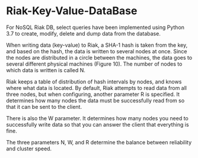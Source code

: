 # Riak-Key-Value-DataBase

For NoSQL Riak DB, select queries have been implemented using Python 3.7 to create, modify, delete and dump data from the database.

When writing data (key-value) to Riak, a SHA-1 hash is taken from the key, and based on the hash, the data is written to several nodes at once. Since the nodes are distributed in a circle between the machines, the data goes to several different physical machines (Figure 10). The number of nodes to which data is written is called N.

Riak keeps a table of distribution of hash intervals by nodes, and knows where what data is located. By default, Riak attempts to read data from all three nodes, but when configuring, another parameter R is specified. It determines how many nodes the data must be successfully read from so that it can be sent to the client.

There is also the W parameter. It determines how many nodes you need to successfully write data so that you can answer the client that everything is fine.

The three parameters N, W, and R determine the balance between reliability and cluster speed.
